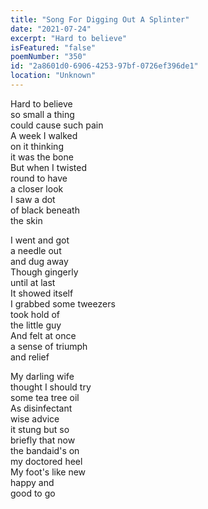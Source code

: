 ```yaml
---
title: "Song For Digging Out A Splinter"
date: "2021-07-24"
excerpt: "Hard to believe"
isFeatured: "false"
poemNumber: "350"
id: "2a8601d0-6906-4253-97bf-0726ef396de1"
location: "Unknown"
---
```


Hard to believe  
 so small a thing  
 could cause such pain  
A week I walked  
 on it thinking  
 it was the bone  
But when I twisted  
 round to have  
 a closer look  
I saw a dot  
 of black beneath  
 the skin

I went and got  
 a needle out  
 and dug away  
Though gingerly  
 until at last  
 It showed itself  
I grabbed some tweezers  
 took hold of  
 the little guy  
And felt at once  
 a sense of triumph  
 and relief

My darling wife  
 thought I should try  
 some tea tree oil  
As disinfectant  
 wise advice  
 it stung but so  
briefly that now  
 the bandaid's on  
 my doctored heel  
My foot's like new  
 happy and  
 good to go
